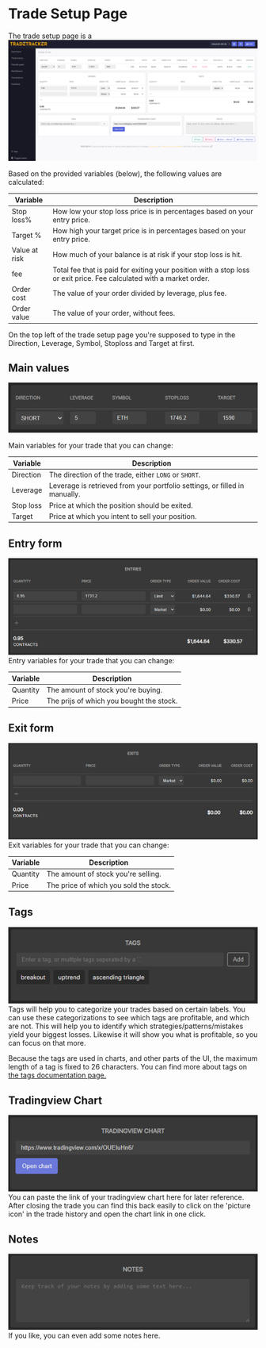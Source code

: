 # Trade Setup Page
The trade setup page is a 
![Trade Setup Page](tradesetuppage.png)

Based on the provided variables (below), the following values are calculated:

|Variable|Description|
|--|--|
|Stop loss%| How low your stop loss price is in percentages based on your entry price.|
|Target %|How high your target price is in percentages based on your entry price.|
|Value at risk| How much of your balance is at risk if your stop loss is hit.|
|fee|Total fee that is paid for exiting your position with a stop loss or exit price. Fee calculated with a market order.|
|Order cost|The value of your order divided by leverage, plus fee.|
|Order value|The value of your order, without fees.|


On the top left of the trade setup page you're supposed to type in the Direction, Leverage, Symbol, Stoploss and Target at first.

## Main values

![Main Values](tradesetuppageMainvalues.png)

Main variables for your trade that you can change:

|Variable|Description|
|--|--|
|Direction|The direction of the trade, either `LONG` or `SHORT`.|
|Leverage|Leverage is retrieved from your portfolio settings, or filled in manually.|
|Stop loss|Price at which the position should be exited.|
|Target|Price at which you intent to sell your position.|

## Entry form

![Entry Form](tradesetuppageEntryform.png)
Entry variables for your trade that you can change:

|Variable|Description|
|--|--|
|Quantity|The amount of stock you're buying.|
|Price|The prijs of which you bought the stock.|

## Exit form

![Exit Form](tradesetuppageExitform.png)
Exit variables for your trade that you can change:

|Variable|Description|
|--|--|
|Quantity|The amount of stock you're selling.|
|Price|The price of which you sold the stock.|


## Tags

![Tags](tags.png)
Tags will help you to categorize your trades based on certain labels.
You can use these categorizations to see which tags are profitable, and which are not.
This will help you to identify which strategies/patterns/mistakes yield your biggest losses. Likewise it will show you what is profitable, so you can focus on that more.

Because the tags are used in charts, and other parts of the UI, the maximum length of a tag is fixed to 26 characters.
You can find more about tags on [the tags documentation page.](https://docs.tradetracker.app/tags/)

## Tradingview Chart

![Tags](tradesetuppageTradingviewchart.png)
You can paste the link of your tradingview chart here for later reference. After closing the trade you can find this back easily to click on the 'picture icon' in the trade history and open the chart link in one click.

## Notes

![Tags](tradesetuppageNotes.png)
If you like, you can even add some notes here.


